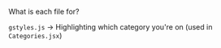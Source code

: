 What is each file for?

`gstyles.js` -> Highlighting which category you're on (used in `Categories.jsx`)